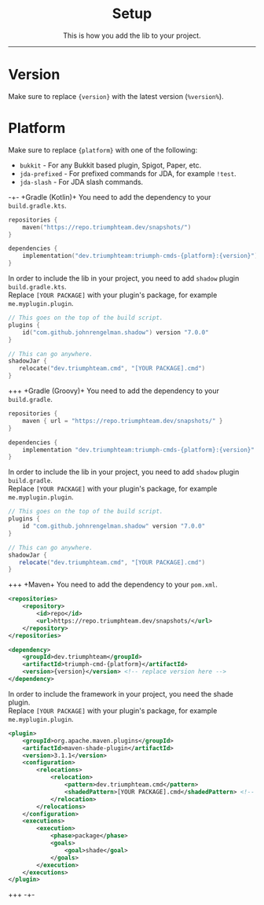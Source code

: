 <center><h1>Setup</h1></center>
<center>
<p>This is how you add the lib to your project.</p>
</center>

---

# Version
Make sure to replace `{version}` with the latest version (`%version%`).

# Platform
Make sure to replace `{platform}` with one of the following:

* `bukkit` - For any Bukkit based plugin, Spigot, Paper, etc.
* `jda-prefixed` - For prefixed commands for JDA, for example `!test`.
* `jda-slash` - For JDA slash commands.

-+-
+Gradle (Kotlin)+
You need to add the dependency to your `build.gradle.kts`.
```kotlin
repositories {
    maven("https://repo.triumphteam.dev/snapshots/")
}

dependencies {
    implementation("dev.triumphteam:triumph-cmds-{platform}:{version}") // Replace version here 
}
```
In order to include the lib in your project, you need to add `shadow` plugin `build.gradle.kts`.  
Replace `[YOUR PACKAGE]` with your plugin's package, for example `me.myplugin.plugin`.
```kotlin
// This goes on the top of the build script.
plugins {
    id("com.github.johnrengelman.shadow") version "7.0.0"
}

// This can go anywhere.
shadowJar {
   relocate("dev.triumphteam.cmd", "[YOUR PACKAGE].cmd")
}
```
+++
+Gradle (Groovy)+
You need to add the dependency to your `build.gradle`.
```groovy
repositories {
    maven { url = "https://repo.triumphteam.dev/snapshots/" }
}

dependencies {
    implementation "dev.triumphteam:triumph-cmds-{platform}:{version}" // Replace version here 
}
```
In order to include the lib in your project, you need to add `shadow` plugin `build.gradle`.  
Replace `[YOUR PACKAGE]` with your plugin's package, for example `me.myplugin.plugin`.
```groovy
// This goes on the top of the build script.
plugins {
    id "com.github.johnrengelman.shadow" version "7.0.0"
}

// This can go anywhere.
shadowJar {
   relocate("dev.triumphteam.cmd", "[YOUR PACKAGE].cmd")
}
```
+++
+Maven+
You need to add the dependency to your `pom.xml`.
```xml
<repositories>
    <repository>
        <id>repo</id>
        <url>https://repo.triumphteam.dev/snapshots/</url>
    </repository>
</repositories>

<dependency>
    <groupId>dev.triumphteam</groupId>
    <artifactId>triumph-cmd-{platform}</artifactId>
    <version>{version}</version> <!-- replace version here -->
</dependency>
```
In order to include the framework in your project, you need the shade plugin.  
Replace `[YOUR PACKAGE]` with your plugin's package, for example `me.myplugin.plugin`.
```xml
<plugin>
    <groupId>org.apache.maven.plugins</groupId>
    <artifactId>maven-shade-plugin</artifactId>
    <version>3.1.1</version>
    <configuration>
        <relocations>
            <relocation>
                <pattern>dev.triumphteam.cmd</pattern>
                <shadedPattern>[YOUR PACKAGE].cmd</shadedPattern> <!-- Replace package here here -->
            </relocation>
        </relocations>
    </configuration>
    <executions>
        <execution>
            <phase>package</phase>
            <goals>
                <goal>shade</goal>
            </goals>
        </execution>
    </executions>
</plugin>
```
+++
-+-
